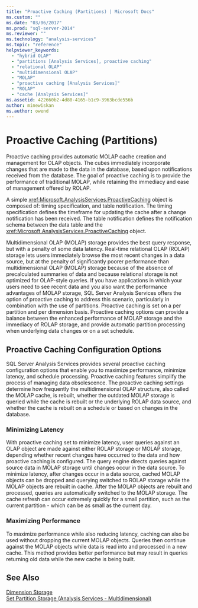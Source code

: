 ```yaml
---
title: "Proactive Caching (Partitions) | Microsoft Docs"
ms.custom: ""
ms.date: "03/06/2017"
ms.prod: "sql-server-2014"
ms.reviewer: ""
ms.technology: "analysis-services"
ms.topic: "reference"
helpviewer_keywords: 
  - "hybrid OLAP"
  - "partitions [Analysis Services], proactive caching"
  - "relational OLAP"
  - "multidimensional OLAP"
  - "MOLAP"
  - "proactive caching [Analysis Services]"
  - "ROLAP"
  - "cache [Analysis Services]"
ms.assetid: 422660b2-4d80-4165-b1c9-3963bcde556b
author: minewiskan
ms.author: owend
---
```

# Proactive Caching (Partitions)
  Proactive caching provides automatic MOLAP cache creation and management for OLAP objects. The cubes immediately incorporate changes that are made to the data in the database, based upon notifications received from the database. The goal of proactive caching is to provide the performance of traditional MOLAP, while retaining the immediacy and ease of management offered by ROLAP.  
  
 A simple <xref:Microsoft.AnalysisServices.ProactiveCaching> object is composed of: timing specification, and table notification. The timing specification defines the timeframe for updating the cache after a change notification has been received. The table notification defines the notification schema between the data table and the <xref:Microsoft.AnalysisServices.ProactiveCaching> object.  
  
 Multidimensional OLAP (MOLAP) storage provides the best query response, but with a penalty of some data latency. Real-time relational OLAP (ROLAP) storage lets users immediately browse the most recent changes in a data source, but at the penalty of significantly poorer performance than multidimensional OLAP (MOLAP) storage because of the absence of precalculated summaries of data and because relational storage is not optimized for OLAP-style queries. If you have applications in which your users need to see recent data and you also want the performance advantages of MOLAP storage, SQL Server Analysis Services offers the option of proactive caching to address this scenario, particularly in combination with the use of partitions. Proactive caching is set on a per partition and per dimension basis. Proactive caching options can provide a balance between the enhanced performance of MOLAP storage and the immediacy of ROLAP storage, and provide automatic partition processing when underlying data changes or on a set schedule.  
  
## Proactive Caching Configuration Options  
 SQL Server Analysis Services provides several proactive caching configuration options that enable you to maximize performance, minimize latency, and schedule processing. Proactive caching features simplify the process of managing data obsolescence. The proactive caching settings determine how frequently the multidimensional OLAP structure, also called the MOLAP cache, is rebuilt, whether the outdated MOLAP storage is queried while the cache is rebuilt or the underlying ROLAP data source, and whether the cache is rebuilt on a schedule or based on changes in the database.  
  
### Minimizing Latency  
 With proactive caching set to minimize latency, user queries against an OLAP object are made against either ROLAP storage or MOLAP storage, depending whether recent changes have occurred to the data and how proactive caching is configured. The query engine directs queries against source data in MOLAP storage until changes occur in the data source. To minimize latency, after changes occur in a data source, cached MOLAP objects can be dropped and querying switched to ROLAP storage while the MOLAP objects are rebuilt in cache. After the MOLAP objects are rebuilt and processed, queries are automatically switched to the MOLAP storage. The cache refresh can occur extremely quickly for a small partition, such as the current partition - which can be as small as the current day.  
  
### Maximizing Performance  
 To maximize performance while also reducing latency, caching can also be used without dropping the current MOLAP objects. Queries then continue against the MOLAP objects while data is read into and processed in a new cache. This method provides better performance but may result in queries returning old data while the new cache is being built.  
  
## See Also  
 [Dimension Storage](../multidimensional-models-olap-logical-dimension-objects/dimensions-storage.md)   
 [Set Partition Storage &#40;Analysis Services - Multidimensional&#41;](../multidimensional-models/set-partition-storage-analysis-services-multidimensional.md)  
  
  
